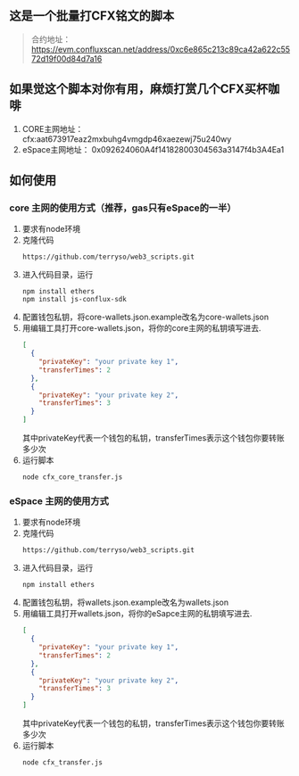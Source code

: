 ## 这是一个批量打CFX铭文的脚本
> 合约地址： https://evm.confluxscan.net/address/0xc6e865c213c89ca42a622c5572d19f00d84d7a16
> 

## 如果觉这个脚本对你有用，麻烦打赏几个CFX买杯咖啡
1. CORE主网地址： cfx:aat673917eaz2mxbuhg4vmgdp46xaezewj75u240wy
2. eSpace主网地址： 0x092624060A4f14182800304563a3147f4b3A4Ea1

## 如何使用
### core 主网的使用方式（推荐，gas只有eSpace的一半）
1. 要求有node环境
2. 克隆代码
    ```
    https://github.com/terryso/web3_scripts.git
    ```
3. 进入代码目录，运行
    ```
    npm install ethers
    npm install js-conflux-sdk
    ```
4. 配置钱包私钥，将core-wallets.json.example改名为core-wallets.json
5. 用编辑工具打开core-wallets.json，将你的core主网的私钥填写进去.
    ```json
    [
      {
        "privateKey": "your private key 1",
        "transferTimes": 2
      },
      {
        "privateKey": "your private key 2",
        "transferTimes": 3
      }
    ]
    ```
    其中privateKey代表一个钱包的私钥，transferTimes表示这个钱包你要转账多少次
6. 运行脚本
    ```
    node cfx_core_transfer.js
    ```

### eSpace 主网的使用方式
1. 要求有node环境
2. 克隆代码
    ```
    https://github.com/terryso/web3_scripts.git
    ```
3. 进入代码目录，运行
    ```
    npm install ethers
    ```
4. 配置钱包私钥，将wallets.json.example改名为wallets.json
5. 用编辑工具打开wallets.json，将你的eSapce主网的私钥填写进去.
    ```json
    [
      {
        "privateKey": "your private key 1",
        "transferTimes": 2
      },
      {
        "privateKey": "your private key 2",
        "transferTimes": 3
      }
    ]
    ```
    其中privateKey代表一个钱包的私钥，transferTimes表示这个钱包你要转账多少次
6. 运行脚本
    ```
    node cfx_transfer.js
    ```